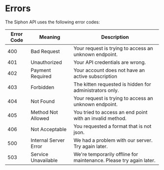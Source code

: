 # Errors

The Siphon API uses the following error codes:


Error Code | Meaning | Description
---------- | ------- | -----------
400 | Bad Request | Your request is trying to access an unknown endpoint.
401 | Unauthorized | Your API credentials are wrong.
402 | Payment Required | Your account does not have an active subscription
403 | Forbidden | The kitten requested is hidden for administrators only.
404 | Not Found | Your request is trying to access an unknown endpoint.
405 | Method Not Allowed | You tried to access an end point with an invalid method.
406 | Not Acceptable | You requested a format that is not json.
500 | Internal Server Error | We had a problem with our server. Try again later.
503 | Service Unavailable | We're temporarily offline for maintenance. Please try again later.
